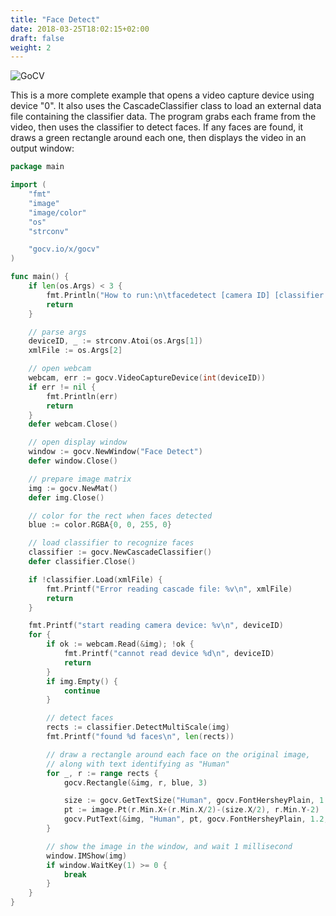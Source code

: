 ```yaml
---
title: "Face Detect"
date: 2018-03-25T18:02:15+02:00
draft: false
weight: 2
---
```


![GoCV](https://raw.githubusercontent.com/hybridgroup/gocv/master/images/face-detect.jpg)

This is a more complete example that opens a video capture device using device "0". It also uses the CascadeClassifier class to load an external data file containing the classifier data. The program grabs each frame from the video, then uses the classifier to detect faces. If any faces are found, it draws a green rectangle around each one, then displays the video in an output window:

```go
package main

import (
    "fmt"
    "image"
    "image/color"
    "os"
    "strconv"

    "gocv.io/x/gocv"
)

func main() {
    if len(os.Args) < 3 {
        fmt.Println("How to run:\n\tfacedetect [camera ID] [classifier XML file]")
        return
    }

    // parse args
    deviceID, _ := strconv.Atoi(os.Args[1])
    xmlFile := os.Args[2]

    // open webcam
    webcam, err := gocv.VideoCaptureDevice(int(deviceID))
    if err != nil {
        fmt.Println(err)
        return
    }
    defer webcam.Close()

    // open display window
    window := gocv.NewWindow("Face Detect")
    defer window.Close()

    // prepare image matrix
    img := gocv.NewMat()
    defer img.Close()

    // color for the rect when faces detected
    blue := color.RGBA{0, 0, 255, 0}

    // load classifier to recognize faces
    classifier := gocv.NewCascadeClassifier()
    defer classifier.Close()

    if !classifier.Load(xmlFile) {
        fmt.Printf("Error reading cascade file: %v\n", xmlFile)
        return
    }

    fmt.Printf("start reading camera device: %v\n", deviceID)
    for {
        if ok := webcam.Read(&img); !ok {
            fmt.Printf("cannot read device %d\n", deviceID)
            return
        }
        if img.Empty() {
            continue
        }

        // detect faces
        rects := classifier.DetectMultiScale(img)
        fmt.Printf("found %d faces\n", len(rects))

        // draw a rectangle around each face on the original image,
        // along with text identifying as "Human"
        for _, r := range rects {
            gocv.Rectangle(&img, r, blue, 3)

            size := gocv.GetTextSize("Human", gocv.FontHersheyPlain, 1.2, 2)
            pt := image.Pt(r.Min.X+(r.Min.X/2)-(size.X/2), r.Min.Y-2)
            gocv.PutText(&img, "Human", pt, gocv.FontHersheyPlain, 1.2, blue, 2)
        }

        // show the image in the window, and wait 1 millisecond
        window.IMShow(img)
        if window.WaitKey(1) >= 0 {
            break
        }
    }
}
```

